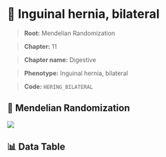 # 🧪 Inguinal hernia, bilateral

> **Root:** Mendelian Randomization

> **Chapter:** 11  

> **Chapter name:** Digestive

> **Phenotype:** Inguinal hernia, bilateral  

> **Code:** `HERING_BILATERAL`

## 🧬 Mendelian Randomization  

<img src="/MR/Figures/Forward/HERING_BILATERAL.png"/>

## 📊 Data Table

<CsvTableMRF src="/MR/Data/Forward/HERING_BILATERAL.csv"/>
